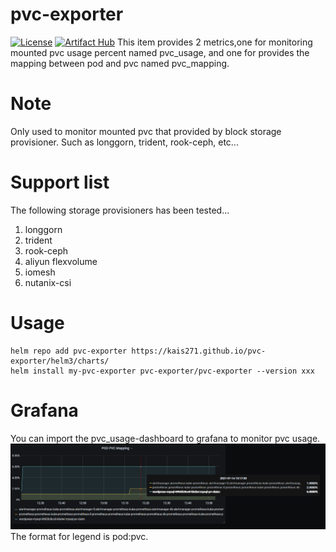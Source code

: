 # pvc-exporter
[![License](https://img.shields.io/badge/License-Apache%202.0-blue.svg)](https://opensource.org/licenses/Apache-2.0)
[![Artifact Hub](https://img.shields.io/endpoint?url=https://artifacthub.io/badge/repository/pvc-exporter)](https://artifacthub.io/packages/search?repo=pvc-exporter)
This item provides 2 metrics,one for monitoring mounted pvc usage percent named pvc_usage, and one for provides the mapping between pod and pvc named pvc_mapping.

# Note
Only used to monitor mounted pvc that provided by block storage provisioner. Such as longgorn, trident, rook-ceph, etc...

# Support list
The following storage provisioners has been tested...
1. longgorn
2. trident
3. rook-ceph
4. aliyun flexvolume
5. iomesh
6. nutanix-csi

# Usage

```shell
helm repo add pvc-exporter https://kais271.github.io/pvc-exporter/helm3/charts/
helm install my-pvc-exporter pvc-exporter/pvc-exporter --version xxx
```

# Grafana

You can import the pvc_usage-dashboard to grafana to monitor pvc usage.
![grafana-1](./images/grafana-1.PNG)
The format for legend is pod:pvc.
